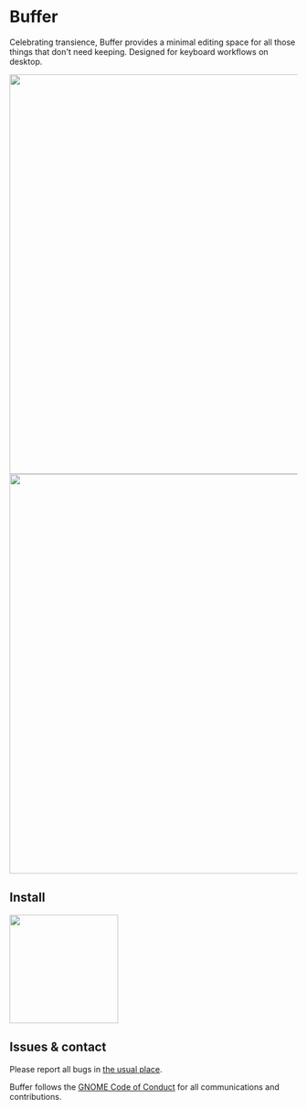 # Buffer

Celebrating transience, Buffer provides a minimal editing space for all those things that don't need keeping. Designed for keyboard workflows on desktop.

<img src="https://gitlab.gnome.org/cheywood/buffer/-/raw/main/data/screenshots/main.png" width="700px" />

<img src="https://gitlab.gnome.org/cheywood/buffer/-/raw/main/data/screenshots/preferences.png" width="700px" />

## Install

<a href="https://flathub.org/apps/details/org.gnome.gitlab.cheywood.Buffer"><img src="https://flathub.org/assets/badges/flathub-badge-i-en.png" width="190px" /></a>

## Issues & contact

Please report all bugs in [the usual place](https://gitlab.gnome.org/cheywood/buffer/-/issues).

Buffer follows the [GNOME Code of Conduct](https://conduct.gnome.org) for all communications and contributions.
